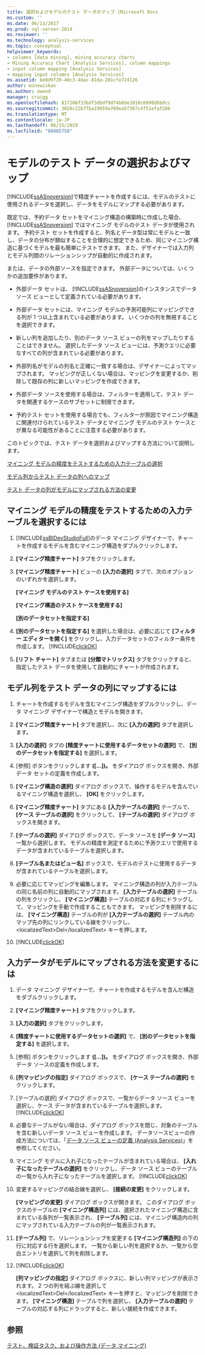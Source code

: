 ```yaml
---
title: 選択およびモデルのテスト データのマップ |Microsoft Docs
ms.custom: ''
ms.date: 06/13/2017
ms.prod: sql-server-2014
ms.reviewer: ''
ms.technology: analysis-services
ms.topic: conceptual
helpviewer_keywords:
- columns [data mining], mining accuracy charts
- Mining Accuracy Chart [Analysis Services], column mappings
- input column mapping [Analysis Services]
- mapping input columns [Analysis Services]
ms.assetid: be0d9f20-40c3-4dac-81da-281cfe724126
author: minewiskan
ms.author: owend
manager: craigg
ms.openlocfilehash: 81f206f33bdf3dbdf9d74b8de1010c6998d6bdcc
ms.sourcegitcommit: 3026c22b7fba19059a769ea5f367c4f51efaf286
ms.translationtype: MT
ms.contentlocale: ja-JP
ms.lasthandoff: 06/15/2019
ms.locfileid: "66085758"
---
```

# <a name="choose-and-map-model-testing-data"></a>モデルのテスト データの選択およびマップ
  [!INCLUDE[ssASnoversion](../../includes/ssasnoversion-md.md)]で精度チャートを作成するには、モデルのテストに使用されるデータを選択し、データをモデルにマップする必要があります。  
  
 既定では、予約データ セットをマイニング構造の構築時に作成した場合、 [!INCLUDE[ssASnoversion](../../includes/ssasnoversion-md.md)] ではマイニング モデルのテスト データが使用されます。 予約テスト セットを作成すると、列名とデータ型は常にモデルと一致し、データの分布が類似することを合理的に想定できるため、同じマイニング構造に基づくモデルを最も簡単にテストできます。 また、デザイナーでは入力列とモデル列間のリレーションシップが自動的に作成されます。  
  
 または、データの外部ソースを指定できます。 外部データについては、いくつかの追加要件があります。  
  
-   外部データ セットは、 [!INCLUDE[ssASnoversion](../../includes/ssasnoversion-md.md)]のインスタンスでデータ ソース ビューとして定義されている必要があります。  
  
-   外部データ セットには、マイニング モデルの予測可能列にマッピングできる列が 1 つ以上含まれている必要があります。 いくつかの列を無視することを選択できます。  
  
-   新しい列を追加したり、別のデータ ソース ビューの列をマップしたりすることはできません。 選択したデータ ソース ビューには、予測クエリに必要なすべての列が含まれている必要があります。  
  
-   外部列名がモデルの列名と正確に一致する場合は、デザイナーによってマップされます。 マッピングが正しくない場合は、マッピングを変更するか、削除して既存の列に新しいマッピングを作成できます。  
  
-   外部データ ソースを使用する場合は、フィルターを適用して、テスト データを関連するケースのサブセットに制限できます。  
  
-   予約テスト セットを使用する場合でも、フィルターが原因でマイニング構造に関連付けられているテスト データとマイニング モデルのテスト ケースとが異なる可能性があることに注意する必要があります。  
  
 このトピックでは、テスト データを選択およびマップする方法について説明します。  
  
 [マイニング モデルの精度をテストするための入力テーブルの選択](#bkmk_SelectInputs)  
  
 [モデル列からテスト データの列へのマップ](#bkmk_MapColumns)  
  
 [テスト データの列がモデルにマップされる方法の変更](#bkmk_ChangeMappings)  
  
##  <a name="bkmk_SelectInputs"></a> マイニング モデルの精度をテストするための入力テーブルを選択するには  
  
1.  [!INCLUDE[ssBIDevStudioFull](../../includes/ssbidevstudiofull-md.md)]のデータ マイニング デザイナーで、チャートを作成するモデルを含むマイニング構造をダブルクリックします。  
  
2.  **[マイニング精度チャート]** タブをクリックします。  
  
3.  **[マイニング精度チャート]** ビューの **[入力の選択]** タブで、次のオプションのいずれかを選択します。  
  
     **[マイニング モデルのテスト ケースを使用する]**  
  
     **[マイニング構造のテスト ケースを使用する]**  
  
     **[別のデータセットを指定する]**  
  
4.  **[別のデータセットを指定する]** を選択した場合は、必要に応じて **[フィルター エディターを開く]** をクリックし、入力データセットのフィルター条件を作成します。 [!INCLUDE[clickOK](../../includes/clickok-md.md)]  
  
5.  **[リフト チャート]** タブまたは **[分類マトリックス]** タブをクリックすると、指定したテスト データを使用して自動的にチャートが作成されます。  
  
##  <a name="bkmk_MapColumns"></a> モデル列をテスト データの列にマップするには  
  
1.  チャートを作成するモデルを含むマイニング構造をダブルクリックし、データ マイニング デザイナーで構造とモデルを開きます。  
  
2.  **[マイニング精度チャート]** タブを選択し、次に **[入力の選択]** タブを選択します。  
  
3.  **[入力の選択]** タブの **[精度チャートに使用するデータセットの選択]** で、 **[別のデータセットを指定する]** を選択します。  
  
4.  [参照] ボタンをクリックします **([...])。** をダイアログ ボックスを開き、外部データ セットの定義を作成します。  
  
5.  **[マイニング構造の選択]** ダイアログ ボックスで、操作するモデルを含んでいるマイニング構造を選択し、 **[OK]** をクリックします。  
  
6.  **[マイニング精度チャート]** タブにある **[入力テーブルの選択]** テーブルで、 **[ケース テーブルの選択]** をクリックして、 **[テーブルの選択]** ダイアログ ボックスを開きます。  
  
7.  **[テーブルの選択]** ダイアログ ボックスで、データ ソースを **[データ ソース]** 一覧から選択します。 モデルの精度を測定するために予測クエリで使用するデータが含まれているテーブルを選択します。  
  
8.  **[テーブル名またはビュー名]** ボックスで、モデルのテストに使用するデータが含まれているテーブルを選択します。  
  
9. 必要に応じてマッピングを編集します。 マイニング構造の列が入力テーブルの同じ名前の列に自動的にマップされます。 **[入力テーブルの選択]** テーブルの列をクリックし、 **[マイニング構造]** テーブルの対応する列にドラッグして、マッピングを手動で作成することもできます。 マッピングを削除するには、 **[マイニング構造]** テーブルの列が **[入力テーブルの選択]** テーブル内のマップ先の列にリンクしている線をクリックし、&lt;localizedText&gt;Del&lt;/localizedText&gt; キーを押します。  
  
10. [!INCLUDE[clickOK](../../includes/clickok-md.md)]  
  
##  <a name="bkmk_ChangeMappings"></a> 入力データがモデルにマップされる方法を変更するには  
  
1.  データ マイニング デザイナーで、チャートを作成するモデルを含んだ構造をダブルクリックします。  
  
2.  **[マイニング精度チャート]** タブをクリックします。  
  
3.  **[入力の選択]** タブをクリックします。  
  
4.  **[精度チャートに使用するデータセットの選択]** で、 **[別のデータセットを指定する]** を選択します。  
  
5.  [参照] ボタンをクリックします **([...])。** をダイアログ ボックスを開き、外部データ ソースの定義を作成します。  
  
6.  **[列マッピングの指定]** ダイアログ ボックスで、 **[ケース テーブルの選択]** をクリックします。  
  
7.  [テーブルの選択] ダイアログ ボックスで、一覧からデータ ソース ビューを選択し、ケース データが含まれているテーブルを選択します。 [!INCLUDE[clickOK](../../includes/clickok-md.md)]  
  
8.  必要なテーブルがない場合は、ダイアログ ボックスを閉じ、対象のテーブルを含む新しいデータ ソース ビューを作成します。 データソースビューの作成方法については、「[データ ソース ビューの定義 &#40;Analysis Services&#41;](../multidimensional-models/defining-a-data-source-view-analysis-services.md)」を参照してください。  
  
9. マイニング モデルに入れ子になったテーブルが含まれている場合は、 **[入れ子になったテーブルの選択]** をクリックし、データ ソース ビューのテーブルの一覧から入れ子になったテーブルを選択します。 [!INCLUDE[clickOK](../../includes/clickok-md.md)]  
  
10. 変更するマッピングの結合線を選択し、 **[接続の変更]** をクリックします。  
  
     **[マッピングの変更]** ダイアログ ボックスが開きます。 このダイアログ ボックスのテーブルの **[マイニング構造列]** には、選択されたマイニング構造に含まれている各列が一覧表示され、 **[テーブル列]** には、マイニング構造内の列にマップされている入力テーブルの列が一覧表示されます。  
  
11. **[テーブル列]** で、リレーションシップを変更する **[マイニング構造列]** の下の行に対応する行を選択します。 一覧から新しい列を選択するか、一覧から空白エントリを選択して列を削除します。  
  
12. [!INCLUDE[clickOK](../../includes/clickok-md.md)]  
  
     **[列マッピングの指定]** ダイアログ ボックスに、新しい列マッピングが表示されます。 2 つの列を結ぶ線を選択して &lt;localizedText&gt;Del&lt;/localizedText&gt; キーを押すと、マッピングを削除できます。 **[マイニング構造]** テーブルで列を選択し、 **[入力テーブルの選択]** テーブルの対応する列にドラッグすると、新しい接続を作成できます。  
  
## <a name="see-also"></a>参照  
 [テスト、検証タスク、および操作方法 &#40;データ マイニング&#41;](testing-and-validation-tasks-and-how-tos-data-mining.md)  
  
  
